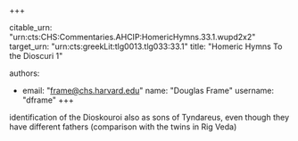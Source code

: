 +++


citable_urn: "urn:cts:CHS:Commentaries.AHCIP:HomericHymns.33.1.wupd2x2"
target_urn: "urn:cts:greekLit:tlg0013.tlg033:33.1"
title: "Homeric Hymns To the Dioscuri 1"

authors:
- email: "frame@chs.harvard.edu"
  name: "Douglas Frame"
  username: "dframe"
+++

<p>identification of the Dioskouroi also as sons of Tyndareus, even though they have different fathers (comparison with the twins in Rig Veda)</p>